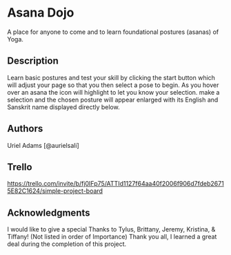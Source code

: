 # Asana Dojo

A place for anyone to come and to learn foundational postures (asanas) of Yoga.

## Description

Learn basic postures and test your skill by clicking the start button which will adjust your page so that you then select a pose to begin. As you hover over an asana the icon will highlight to let you know your selection. make a selection and the chosen posture will appear enlarged with its English and Sanskrit name displayed directly below.

## Authors
Uriel Adams
[@aurielsali]

## Trello

https://trello.com/invite/b/fj0IFp75/ATTId1127f64aa40f2006f906d7fdeb26715E82C1624/simple-project-board


## Acknowledgments
I would like to give a special Thanks to Tylus, Brittany, Jeremy, Kristina, & Tiffany! (Not listed in order of Importance) Thank you all, I learned a great deal during the completion of this project. 